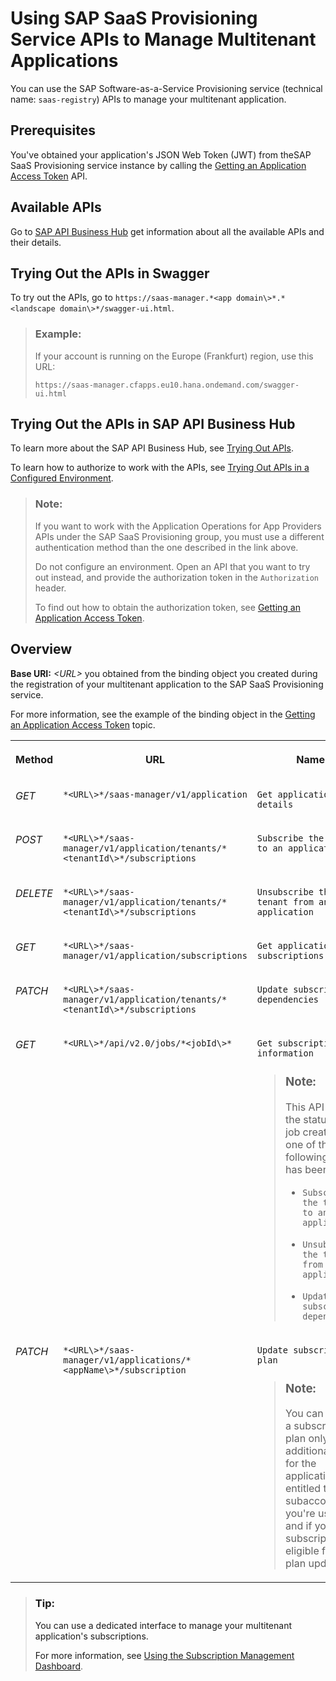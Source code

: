 <!-- loioed08c7dcb35d4082936c045e7d7b3ecd -->

# Using SAP SaaS Provisioning Service APIs to Manage Multitenant Applications

You can use the SAP Software-as-a-Service Provisioning service \(technical name: `saas-registry`\) APIs to manage your multitenant application.



<a name="loioed08c7dcb35d4082936c045e7d7b3ecd__section_kbj_f1t_kjb"/>

## Prerequisites

You've obtained your application's JSON Web Token \(JWT\) from theSAP SaaS Provisioning service instance by calling the [Getting an Application Access Token](getting-an-application-access-token-6391b5d.md) API.



<a name="loioed08c7dcb35d4082936c045e7d7b3ecd__section_gq1_f2s_h4b"/>

## Available APIs

Go to [SAP API Business Hub](https://api.sap.com/api/APISaasManagerService/resource) get information about all the available APIs and their details.



<a name="loioed08c7dcb35d4082936c045e7d7b3ecd__section_wb5_5jz_fnb"/>

## Trying Out the APIs in Swagger

To try out the APIs, go to `https://saas-manager.*<app domain\>*.*<landscape domain\>*/swagger-ui.html`.

> ### Example:  
> If your account is running on the Europe \(Frankfurt\) region, use this URL:
> 
> `https://saas-manager.cfapps.eu10.hana.ondemand.com/swagger-ui.html`



<a name="loioed08c7dcb35d4082936c045e7d7b3ecd__section_dqy_mfk_lqb"/>

## Trying Out the APIs in SAP API Business Hub

To learn more about the SAP API Business Hub, see [Trying Out APIs](https://help.sap.com/viewer/e56a6c50d31541ea826021dc8e721a53/Cloud/en-US/de255b9e0c374ce68151f6b9ad517aba.html).

To learn how to authorize to work with the APIs, see [Trying Out APIs in a Configured Environment](https://help.sap.com/viewer/e56a6c50d31541ea826021dc8e721a53/Cloud/en-US/f7796baaef6a48e9867298827f5028ff.html).

> ### Note:  
> If you want to work with the Application Operations for App Providers APIs under the SAP SaaS Provisioning group, you must use a different authentication method than the one described in the link above.
> 
> Do not configure an environment. Open an API that you want to try out instead, and provide the authorization token in the `Authorization` header.
> 
> To find out how to obtain the authorization token, see [Getting an Application Access Token](https://help.sap.com/viewer/65de2977205c403bbc107264b8eccf4b/Cloud/en-US/6391b5dfe4704c6c8b71a32126828e9c.html).



<a name="loioed08c7dcb35d4082936c045e7d7b3ecd__section_g44_yxc_j4b"/>

## Overview

**Base URI:** *<URL\>* you obtained from the binding object you created during the registration of your multitenant application to the SAP SaaS Provisioning service.

For more information, see the example of the binding object in the [Getting an Application Access Token](getting-an-application-access-token-6391b5d.md) topic.

<a name="loioed08c7dcb35d4082936c045e7d7b3ecd__table_xlz_cyc_j4b"/>


<table>
<tr>
<th valign="top">

Method



</th>
<th valign="top">

URL



</th>
<th valign="top">

Name



</th>
</tr>
<tr>
<td valign="top">

*GET*



</td>
<td valign="top">

`*<URL\>*/saas-manager/v1/application`



</td>
<td valign="top">

`Get application details`



</td>
</tr>
<tr>
<td valign="top">

*POST*



</td>
<td valign="top">

`*<URL\>*/saas-manager/v1/application/tenants/*<tenantId\>*/subscriptions`



</td>
<td valign="top">

`Subscribe the tenant to an application`



</td>
</tr>
<tr>
<td valign="top">

*DELETE*



</td>
<td valign="top">

`*<URL\>*/saas-manager/v1/application/tenants/*<tenantId\>*/subscriptions`



</td>
<td valign="top">

`Unsubscribe the tenant from an application`



</td>
</tr>
<tr>
<td valign="top">

*GET*



</td>
<td valign="top">

`*<URL\>*/saas-manager/v1/application/subscriptions`



</td>
<td valign="top">

`Get application subscriptions`



</td>
</tr>
<tr>
<td valign="top">

*PATCH*



</td>
<td valign="top">

`*<URL\>*/saas-manager/v1/application/tenants/*<tenantId\>*/subscriptions`



</td>
<td valign="top">

`Update subscription dependencies`



</td>
</tr>
<tr>
<td valign="top">

*GET*



</td>
<td valign="top">

`*<URL\>*/api/v2.0/jobs/*<jobId\>*`



</td>
<td valign="top">

`Get subscription job information`

> ### Note:  
> This API checks the status of the job created after one of the following APIs has been called:
> 
> -   `Subscribe the tenant to an application`
> 
> -   `Unsubscribe the tenant from an application`
> 
> -   `Update subscription dependencies`



</td>
</tr>
<tr>
<td valign="top">

*PATCH*



</td>
<td valign="top">

`*<URL\>*/saas-manager/v1/applications/*<appName\>*/subscription`



</td>
<td valign="top">

`Update subscription plan`

> ### Note:  
> You can update a subscription plan only if additional plans for the application are entitled to the subaccount you're using and if your subscription is eligible for a plan update.



</td>
</tr>
</table>

> ### Tip:  
> You can use a dedicated interface to manage your multitenant application's subscriptions.
> 
> For more information, see [Using the Subscription Management Dashboard](using-the-subscription-management-dashboard-434be69.md).

